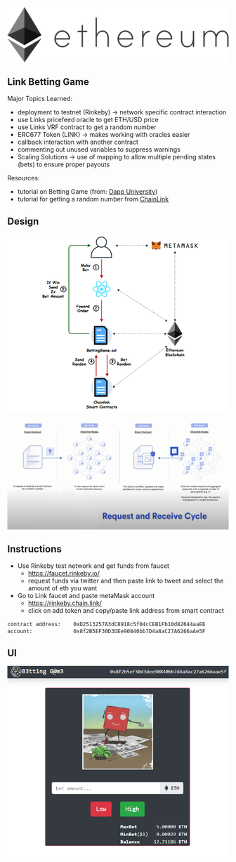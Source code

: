 ![](public/eth.png)
##
## Link Betting Game
Major Topics Learned:
- deployment to testnet (Rinkeby) -> network specific contract interaction
- use Links pricefeed oracle to get ETH/USD price
- use Links VRF contract to get a random number
- ERC677 Token (LINK) -> makes working with oracles easier
- callback interaction with another contract
- commenting out unused variables to suppress warnings
- Scaling Solutions -> use of mapping to allow multiple pending states (bets) to ensure proper payouts 


Resources:
- tutorial on Betting Game (from: [Dapp University](https://www.youtube.com/watch?v=YzCbaR15Xi4&t=971s))
- tutorial for getting a random number from [ChainLink](https://www.youtube.com/watch?v=JqZWariqh5s)

## Design

![](public/BettingGame.png)
![](public/VRF_cycle.png)

## Instructions
- Use Rinkeby test network and get funds from faucet
	- https://faucet.rinkeby.io/
	- request funds via twitter and then paste link to tweet and select the amount of eth you want
- Go to Link faucet and paste metaMask account
	- https://rinkeby.chain.link/
	- click on add token and copy/paste link address from smart contract

```
contract address:    0xD2513257A3dC8918c5f04cCEB1Fb10d82644aaEE
account:             0x8f2B5EF30D3DEe90840bb7D4a8aC27A6266aAe5F
```

## UI

![](public/UI.png)
